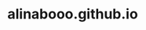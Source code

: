 # alinabooo.github.io

<!DOCTYPE html>
<html>
<head>
	<link rel="stylesheet" href="https://s.pageclip.co/v1/pageclip.css" media="screen">
	<title> HTML Forms </title>
	<!-- to link with the css file -->
	<link rel="stylesheet" type="text/css" href="Quinones2.css">
	<script>
		function showdata() {
			//accesses the respective id numbers and their value and prints it out
			var custname = document.getElementById("name").value;
			var number = document.getElementById("number").value;
			var email = document.getElementById("email").value;
			var flavor = document.getElementById("flavorlist").value;

			if (document.getElementById('small').checked) {
				var size = document.getElementById('small').value;
			}

			if (document.getElementById('medium').checked) {
				var size = document.getElementById('medium').value;
			}

			if (document.getElementById('large').checked) {
				var size = document.getElementById('large').value;
			}

			var toppings = " "
			if (document.getElementById('onion').checked) {
				var toppings = toppings + document.getElementById('onion').value + " ";
			}

			if (document.getElementById('bacon').checked) {
				var toppings = toppings + document.getElementById('bacon').value + " ";
			}

			if (document.getElementById('cheese').checked) {
				var toppings = toppings + document.getElementById('cheese').value + " ";
			}

			if (document.getElementById('mushroom').checked) {
				var toppings = toppings + document.getElementById('mushroom').value + " ";
			}

			var date = document.getElementById("date").value
			var time = document.getElementById("time").value
			var address = document.getElementById("address").value

			alert("Name: " + custname);
			alert("Number: " + number);
			alert("Email: " + email);
			alert("Flavor: " + flavor);
			alert("Size: " + size);
			alert("Extra Toppings: " + toppings);
			alert("Date: " + date);
			alert("Time: " + time);
			alert("Address: " + address);
		}
		
		function checkdata() {
			//makes sure number, date, and time inputs are not empty
			if (document.getElementById("number").value == "" || document.getElementById("date").value == "" ||  document.getElementById("time").value == "") {
				alert("Inputs are incomplete!");
			}

			//makes sure the number has length of 11
			var number = document.getElementById("number").value;
			var len = number.length;
			if (len !== 11) {
				alert("Invalid mobile number format. Please follow the format 0XXX XXXX XXX.")
			}

			
			var date = document.getElementById("date").value;
		 	var current = new Date();
		 	var str_con = Date.parse(date);
		 	var str_current = Date.parse(current);
			var hour = current.getHours();

			//ensures delivery time is between 10 am to 10 pm only
    		if (hour < 10 || hour > 22){
    			alert("Delivery time must be between 10AM to 10PM only.")
    		}

			//checks if date has already passed
		 	if (str_con < str_current) {
				alert("Date has already passed.");
    		}

    		
		}

	</script>
</head>
<body>
	<h1> Order Form </h1>
	<form action="https://send.pageclip.co/wvB6mR07wuEnCMaef1PvAHe7aX4keb2H/contactform" class="pageclip-form" method="post">

		<!--name of the border, customer name, mobile num, and email add are in this first fieldset-->
		<fieldset>
			<legend>Customer Details</legend>
			<label> Customer name: <input type="text" id="name" name="cust name" required  ></label>

			<br>

			<label> Mobile number: <input type="tel" id="number" name="number"  required  ></label>

			<br>

		<!--input type "email" requires an input email-->
			<label> Email address: <input type="email" id="email" name="email"></label>
		</fieldset>

		<br>

		<!--name of the border, flavor (drop down list), size (one choice only), and toppings (can add one or more choices) are in this second fieldset-->
		<fieldset>
			<legend>Pizza Options </legend>
			<label>
				Flavor:
				<select name="flavor" id ="flavorlist">
				<option value="hawaiian">Hawaiian</option>
				<option value="double cheese">Double Cheese</option>
				<option value="marg">Margherita</option>
				<option value="bbq bac cheese">BBQ Bacon Cheeseburger</option>
				<option value="pepp chese">Pepporoni and Cheese</option>
				</select>
			</label>

			<br>

			
			<label> Size: 
				    <input type="radio" id="small" name="size" value="small"> Small </label>
			<label> <input type="radio" id="medium" name="status" value="medium"> Medium </label>
			<label> <input type="radio" id="large" name="status" value="large"> Large </label>

			<br>

			
			<label> Extra Toppings:
				   <input type="checkbox" id="bacon" name="toppings" value="bacon" > Bacon </label>
			<label><input type="checkbox" id="cheese" name="toppings" value="cheese" > Cheese </label>
			<label><input type="checkbox" id="onion" name="toppings" value="onion" > Onion </label>
			<label><input type="checkbox" id="mushroom" name="toppings" value="mushroom" > Mushroom </label>

		</fieldset>
		
		<br>
 
 		<!--name of the border, delivery date (mm.dd.yyyy), delivery time(00:00 AM/PM), and address with a large textbox input is in this third fieldset-->
		<fieldset>
			<legend> Delivery Details </legend>
			<label> Delivery date: <input type="date" id="date" name="deliv date"  required ></label>

			<br>

			<label> Preferred delivery time: <input type="time" id="time" name="pref deliv"  required ></label>

			<br>

			<label> Delivery address: <br>
				<textarea rows="5" cols="50" id="address"  required ></textarea></label>
		</fieldset>

		<br>

		<!--buttons to submit the form and reset all field to blank -->
		<button type="submit"> Submit </button>
		<button type="reset"> Reset </button>

		<button onclick="checkdata()"> Check Data </button>

		<button onclick="showdata()"> Show Data </button>

 <button type="submit" class="pageclip-form__submit">
    <span>Send</span>
  </button>
</form>
<script src="https://s.pageclip.co/v1/pageclip.js" charset="utf-8"></script>
</body>
</html>
